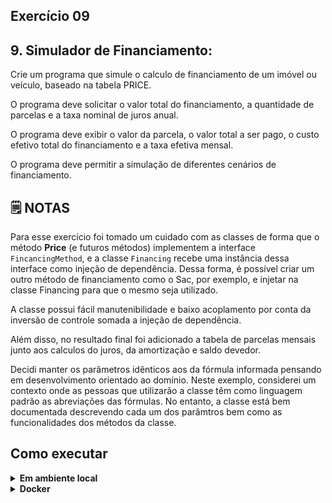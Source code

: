 ## Exercício 09

## 9. Simulador de Financiamento:

Crie um programa que simule o calculo de financiamento de um imóvel ou veículo, baseado na tabela PRICE.

O programa deve solicitar o valor total do financiamento, a quantidade de parcelas e a taxa nominal de juros anual.

O programa deve exibir o valor da parcela, o valor total a ser pago, o custo efetivo total do financiamento e a taxa efetiva mensal.

O programa deve permitir a simulação de diferentes cenários de financiamento.


## :spiral_notepad: NOTAS

Para esse exercício foi tomado um cuidado com as classes de forma que o método **Price** (e futuros métodos) implementem a interface `FincancingMethod`, e a classe `Financing` recebe uma instância dessa interface como injeção de dependência. Dessa forma, é possível criar um outro método de financiamento como o Sac, por exemplo, e injetar na classe Financing para que o mesmo seja utilizado.

A classe possui fácil manutenibilidade e baixo acoplamento por conta da inversão de controle somada a injeção de dependência.

Além disso, no resultado final foi adicionado a tabela de parcelas mensais junto aos calculos do juros, da amortização e saldo devedor.

Decidi manter os parâmetros idênticos aos da fórmula informada pensando em desenvolvimento orientado ao domínio. Neste exemplo, considerei um contexto onde as pessoas que utilizarão a classe têm como linguagem padrão as abreviações das fórmulas. No entanto, a classe está bem documentada descrevendo cada um dos parâmtros bem como as funcionalidades dos métodos da classe. 


## Como executar

<details>
<summary><strong>Em ambiente local</strong></summary></br>

Crie o ambiente virtual (caso não tenha feito anteriormente)
```bash
python -m venv .venv
```

Ative o ambiente

**LINUX e OS X**
```bash
source .venv/bin/activate
```

**WINDOWS**
```bash
\.venv\Scripts\activate
```

Instale as dependências
```bash
python -m pip install -r dev-requirements.txt
```

**Na raiz do projeto**

Execute o script
```bash
python -m challenge_09.src.main
```

Execute os testes
```bash
python -m pytest -v
```

Execute a cobertura de testes
```bash
python -m pytest --cov
```
</details>

<details>
<summary><strong>Docker</strong></summary></br>

**Certifique-se de possuir o docker e docker-compose instalados na sua máquina e com seus respectivos serviços ativados**

Criando container
```bash
docker-compose up -d
```

Acessando o container
```bash
docker exec -it python-environment bash
```

Execute o script
```bash
python -m challenge_09.src.main
```

Execute os testes
```bash
python -m pytest -v
```

Execute a cobertura de testes
```bash
python -m pytest --cov
```
</details>